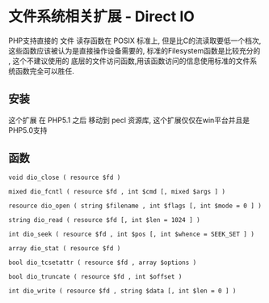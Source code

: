 # 文件系统相关扩展 - Direct IO


PHP支持直接的 文件 读存函数在 POSIX 标准上, 但是比C的流读取要低一个档次, 这些函数应该被认为是直接操作设备需要的, 标准的Filesystem函数是比较充分的 , 这个不建议使用的
底层的文件访问函数,用该函数访问的信息使用标准的文件系统函数完全可以胜任.

## 安装

这个扩展 在 PHP5.1 之后 移动到 pecl 资源库, 这个扩展仅仅在win平台并且是PHP5.0支持



## 函数

`void dio_close ( resource $fd )`

`mixed dio_fcntl ( resource $fd , int $cmd [, mixed $args ] )`

`resource dio_open ( string $filename , int $flags [, int $mode = 0 ] )`

`string dio_read ( resource $fd [, int $len = 1024 ] )`

`int dio_seek ( resource $fd , int $pos [, int $whence = SEEK_SET ] )`

`array dio_stat ( resource $fd )`

`bool dio_tcsetattr ( resource $fd , array $options )`

`bool dio_truncate ( resource $fd , int $offset )`

`int dio_write ( resource $fd , string $data [, int $len = 0 ] )`


